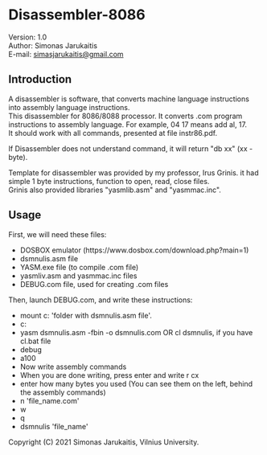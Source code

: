 # Disassembler-8086

Version: 1.0<br>
Author: Simonas Jarukaitis<br>
E-mail: simasjarukaitis@gmail.com<br>

<h2>Introduction</h3>
A disassembler is software, that converts machine language instructions into assembly language instructions.<br>
This disassembler for 8086/8088 processor. It converts .com program instructions to assembly language. For example, 04 17 means add al, 17.<br>
It should work with all commands, presented at file instr86.pdf.<br>

If Disassembler does not understand command, it will return "db xx" (xx - byte).<br>

Template for disassembler was provided by my professor, Irus Grinis. it had simple 1 byte instructions, function to open, read, close files.<br>
Grinis also provided libraries "yasmlib.asm" and "yasmmac.inc".<br>

<h2>Usage</h2>

First, we will need these files:
<ul>
  <li>DOSBOX emulator (https://www.dosbox.com/download.php?main=1)</li>
  <li>dsmnulis.asm file</li>
  <li>YASM.exe file (to compile .com file)</li>
  <li>yasmliv.asm and yasmmac.inc files</li>
  <li>DEBUG.com file, used for creating .com files</li>
</ul>

Then, launch DEBUG.com, and write these instructions:
<ul>
  <li>mount c: 'folder with dsmnulis.asm file'.</li>
  <li>c:</li>
  <li>yasm dsmnulis.asm -fbin -o dsmnulis.com OR cl dsmnulis, if you have cl.bat file</li>
  <li>debug</li>
  <li>a100</li>
  <li>Now write assembly commands</li>
  <li>When you are done writing, press enter and write r cx</li>
  <li>enter how many bytes you used (You can see them on the left, behind the assembly commands)</li>
  <li>n 'file_name.com'</li>
  <li>w</li>
  <li>q</li>
  <li>dsmnulis 'file_name'</li>
</ul>

Copyright (C) 2021 Simonas Jarukaitis, Vilnius University.

